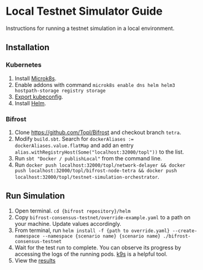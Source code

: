 # Local Testnet Simulator Guide
Instructions for running a testnet simulation in a local environment.

## Installation
### Kubernetes
1. Install [Microk8s](https://microk8s.io/docs/install-alternatives).
1. Enable addons with command `microk8s enable dns helm helm3 hostpath-storage registry storage`
1. [Export kubeconfig](https://microk8s.io/docs/working-with-kubectl).
1. Install [Helm](https://helm.sh/docs/intro/install/).

### Bifrost
1. Clone https://github.com/Topl/Bifrost and checkout branch `tetra`.
1. Modify `build.sbt`.  Search for `dockerAliases := dockerAliases.value.flatMap` and add an entry `alias.withRegistryHost(Some("localhost:32000/topl"))` to the list.
1. Run `sbt "Docker / publishLocal"` from the command line.
1. Run `docker push localhost:32000/topl/network-delayer && docker push localhost:32000/topl/bifrost-node-tetra && docker push localhost:32000/topl/testnet-simulation-orchestrator`.

## Run Simulation
1. Open terminal.  `cd {bifrost repository}/helm`
1. Copy `bifrost-consensus-testnet/override-example.yaml` to a path on your machine.  Update values accordingly.
1. From terminal, run `helm install -f {path to override.yaml} --create-namespace --namespace {scenario name} {scenario name} ./bifrost-consensus-testnet`
1. Wait for the test run to complete.  You can observe its progress by accessing the logs of the running pods.  [k9s](https://k9scli.io/) is a helpful tool.
1. View the [results](https://console.cloud.google.com/storage/browser/bifrost-topl-labs-testnet-scenario-results/%2Fsimulation/results)
